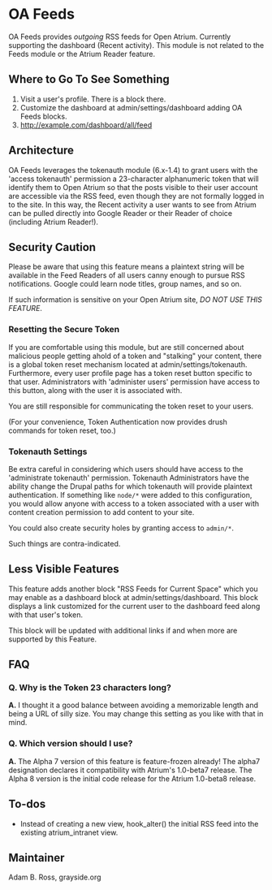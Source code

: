 # OA Feeds

OA Feeds provides *outgoing* RSS feeds for Open Atrium. Currently supporting the dashboard (Recent 
activity). This module is not related to the Feeds module or the Atrium Reader feature. 

## Where to Go To See Something
1. Visit a user's profile. There is a block there.
2. Customize the dashboard at admin/settings/dashboard adding OA Feeds blocks.
3. http://example.com/dashboard/all/feed

## Architecture

OA Feeds leverages the tokenauth module (6.x-1.4) to grant users with 
the 'access tokenauth' permission a 23-character alphanumeric token that will identify them to Open 
Atrium so that the posts visible to their user account are accessible via the RSS feed, even though 
they are not formally logged in to the site. In this way, the Recent activity a user wants to see 
from Atrium can be pulled directly into Google Reader or their Reader of choice (including Atrium 
Reader!).

## Security Caution

Please be aware that using this feature means a plaintext string will be available in the Feed 
Readers of all users canny enough to pursue RSS notifications. Google could learn node titles, 
group names, and so on.

If such information is sensitive on your Open Atrium site, *DO NOT USE THIS FEATURE*.

### Resetting the Secure Token
If you are comfortable using this module, but are still concerned about malicious people
getting ahold of a token and "stalking" your content, there is a global token reset
mechanism located at admin/settings/tokenauth. Furthermore, every user profile page
has a token reset button specific to that user. Administrators with 'administer
users' permission have access to this button, along with the user it is associated
with.

You are still responsible for communicating the token reset to your users.

(For your convenience, Token Authentication now provides drush commands for token reset, too.)

### Tokenauth Settings
Be extra careful in considering which users should have access to the 'administrate
tokenauth' permission. Tokenauth Administrators have the ability change the Drupal
paths for which tokenauth will provide plaintext authentication. If something like
`node/*` were added to this configuration, you would allow anyone with access to a token
associated with a user with content creation permission to add content to your site.

You could also create security holes by granting access to `admin/*`.

Such things are contra-indicated.

## Less Visible Features

This feature adds another block "RSS Feeds for Current Space" which you may enable as
a dashboard block at admin/settings/dashboard. This block displays a link customized
for the current user to the dashboard feed along with that user's token.

This block will be updated with additional links if and when more are supported by
this Feature.

## FAQ

### Q. Why is the Token 23 characters long?
**A.** I thought it a good balance between avoiding a memorizable length and being a URL of silly
size. You may change this setting as you like with that in mind.

### Q. Which version should I use?
**A.** The Alpha 7 version of this feature is feature-frozen already! The alpha7 designation declares it compatibility with Atrium's 1.0-beta7 release. The Alpha 8 version is the initial code release for the Atrium 1.0-beta8 release.

## To-dos

* Instead of creating a new view, hook_alter() the initial RSS feed into the existing atrium_intranet view.

## Maintainer
Adam B. Ross, grayside.org